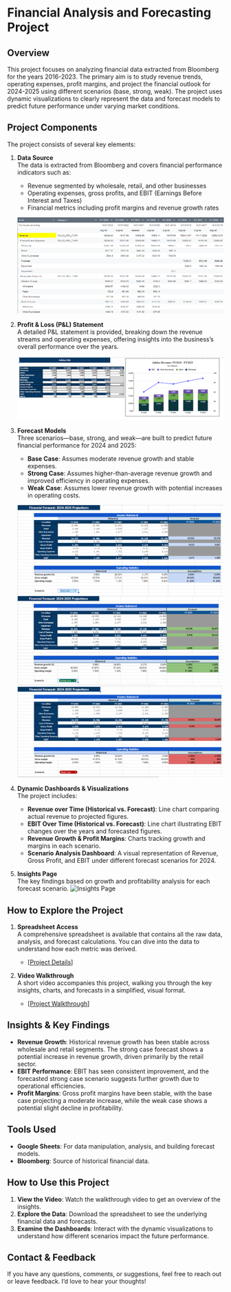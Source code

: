 # Financial Analysis and Forecasting Project

## Overview
This project focuses on analyzing financial data extracted from Bloomberg for the years 2016-2023. The primary aim is to study revenue trends, operating expenses, profit margins, and project the financial outlook for 2024-2025 using different scenarios (base, strong, weak). The project uses dynamic visualizations to clearly represent the data and forecast models to predict future performance under varying market conditions.

## Project Components
The project consists of several key elements:

1. **Data Source**  
   The data is extracted from Bloomberg and covers financial performance indicators such as:
   - Revenue segmented by wholesale, retail, and other businesses
   - Operating expenses, gross profits, and EBIT (Earnings Before Interest and Taxes)
   - Financial metrics including profit margins and revenue growth rates


   ![Data Source](images/1.png)


2. **Profit & Loss (P&L) Statement**  
   A detailed P&L statement is provided, breaking down the revenue streams and operating expenses, offering insights into the business’s overall performance over the years.

   ![P&L Statement](images/2.png)


3. **Forecast Models**  
   Three scenarios—base, strong, and weak—are built to predict future financial performance for 2024 and 2025:
   - **Base Case**: Assumes moderate revenue growth and stable expenses.
   - **Strong Case**: Assumes higher-than-average revenue growth and improved efficiency in operating expenses.
   - **Weak Case**: Assumes lower revenue growth with potential increases in operating costs.

   ![Base Case](images/3.png)
   ![Strong Case](images/4.png)
   ![Weak Case](images/5.png)


5. **Dynamic Dashboards & Visualizations**  
   The project includes:
   - **Revenue over Time (Historical vs. Forecast)**: Line chart comparing actual revenue to projected figures.
   - **EBIT Over Time (Historical vs. Forecast)**: Line chart illustrating EBIT changes over the years and forecasted figures.
   - **Revenue Growth & Profit Margins**: Charts tracking growth and margins in each scenario.
   - **Scenario Analysis Dashboard**: A visual representation of Revenue, Gross Profit, and EBIT under different forecast scenarios for 2024.
     
6. **Insights Page**  
   The key findings based on growth and profitability analysis for each forecast scenario.
   ![Insights Page](images/5)

## How to Explore the Project

1. **Spreadsheet Access**  
   A comprehensive spreadsheet is available that contains all the raw data, analysis, and forecast calculations. You can dive into the data to understand how each metric was derived.

   - [[Project Details](https://docs.google.com/spreadsheets/d/1BiD8oHuSKxSh-g2shcsBQtCunnF_q8RNGCYodlP9o6k/edit?usp=sharing)]

2. **Video Walkthrough**  
   A short video accompanies this project, walking you through the key insights, charts, and forecasts in a simplified, visual format.
   - [[Project Walkthrough](https://www.linkedin.com/feed/update/urn:li:activity:7254109474586542080/)]


## Insights & Key Findings

- **Revenue Growth**: Historical revenue growth has been stable across wholesale and retail segments. The strong case forecast shows a potential increase in revenue growth, driven primarily by the retail sector.
- **EBIT Performance**: EBIT has seen consistent improvement, and the forecasted strong case scenario suggests further growth due to operational efficiencies.
- **Profit Margins**: Gross profit margins have been stable, with the base case projecting a moderate increase, while the weak case shows a potential slight decline in profitability.

## Tools Used
- **Google Sheets**: For data manipulation, analysis, and building forecast models.
- **Bloomberg**: Source of historical financial data.

## How to Use this Project
1. **View the Video**: Watch the walkthrough video to get an overview of the insights.
2. **Explore the Data**: Download the spreadsheet to see the underlying financial data and forecasts.
3. **Examine the Dashboards**: Interact with the dynamic visualizations to understand how different scenarios impact the future performance.

## Contact & Feedback
If you have any questions, comments, or suggestions, feel free to reach out or leave feedback. I’d love to hear your thoughts!

